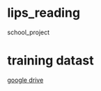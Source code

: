 # lips_reading
school_project



# training datast

[google drive](https://drive.google.com/file/d/1xFGm6Bb9Yz9TSbwcQ2R1NUFBmha4L1Pa/view?usp=sharing)